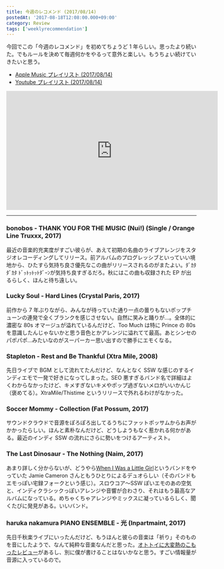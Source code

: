 ```yaml
---
title: 今週のレコメンド (2017/08/14)
postedAt: '2017-08-18T12:08:00.000+09:00'
category: Review
tags: ['weeklyrecommendation']
---
```


今回でこの「今週のレコメンド」を初めてちょうど 1 年らしい。思ったより続いた。でもルールを決めて毎週何かをやるって意外と楽しい。もうちょい続けていきたいと思う。

- [Apple Music プレイリスト (2017/08/14)](https://itunes.apple.com/jp/playlist/%E4%BB%8A%E9%80%B1%E3%81%AE%E3%83%AC%E3%82%B3%E3%83%A1%E3%83%B3%E3%83%89-2017-08-14/idpl.u-EdAVaKdIXvGlP3)
- [Youtube プレイリスト (2017/08/14)](https://www.youtube.com/playlist?list=PLegnWsUgQaycud9gr9k7JXuqcwkszBPVn)
<iframe width="560" height="315" class="youtube" src="https://www.youtube.com/embed/videoseries?list=PLegnWsUgQaycud9gr9k7JXuqcwkszBPVn" frameborder="0" allowfullscreen=""></iframe>

---

### bonobos - THANK YOU FOR THE MUSIC (Nui!) (Single / Orange Line Truxxx, 2017)

最近の音楽的充実度がすごい彼らが、あえて初期の名曲のライブアレンジをスタジオレコーディングしてリリース。前アルバムのプログレッシブといっていい境地から、ひたすら気持ち良さ優先なこの曲がリリースされるのがまたよい。ﾀﾞｶﾀﾀﾞｶﾀ ﾄﾞｯﾄｯﾄｯﾄﾀﾞｰﾝが気持ち良すぎるだろ。秋にはこの曲も収録された EP が出るらしく、ほんと待ち遠しい。

### Lucky Soul - Hard Lines (Crystal Paris, 2017)

前作から 7 年ぶりながら、みんなが待っていた通り一点の曇りもないポップチューンの連発で全くブランクを感じさせない。自然に笑みと踊りが…。全体的に濃密な 80s オマージュが溢れているんだけど、Too Much は特に Prince の 80s を意識したんじゃないかと思う音色とかアレンジに溢れてて最高。あとシンセのパポパポ…みたいなのがスーパーカー思い出すので勝手にエモくなる。

### Stapleton - Rest and Be Thankful (Xtra Mile, 2008)

先日ライブで BGM として流れてたんだけど、なんとなく SSW な感じのするインディエモで一発で好きになってしまった。SEO 悪すぎるバンド名で詳細はよくわからなかったけど、キメすぎないキメやポップ過ぎないメロがいいかんじ（褒めてる）。XtraMile/Thistime というリリースで外れるわけがなかった。

### Soccer Mommy - Collection (Fat Possum, 2017)

サウンドクラウドで音源をぽろぽろ出してるうちにファットポッサムからお声がかかったらしい。ほんと素朴なんだけど、どうしようもなく惹かれる何かがある。最近のインディ SSW の流れにさらに勢いをつけるアーティスト。

### The Last Dinosaur - The Nothing (Naim, 2017)

あまり詳しく分からないが、どうやら[When I Was a Little Girl](https://sinceiwasalittlegirl.bandcamp.com/)というバンドをやっていた Jamie Cameron さんともうひとりによるデュオらしい（そのバンドもエモっぽい宅録フォークという感じ）。スロウコア〜SSW ぽいエモのあの空気と、インディクラシックっぽいアレンジや音響が合わさり、それはもう最高なアルバムになっている。めちゃくちゃアレンジやミックスに凝っているらしく、聞くたびに発見がある。いいバンド。

### haruka nakamura PIANO ENSEMBLE - 光 (Inpartmaint, 2017)

先日千秋楽ライブにいったんだけど、もうほんと彼らの音楽は「祈り」そのものを音にしたようで、なんて純粋な音楽なんだと思った。[オトトイに大変熱のこもったレビュー](http://ototoy.jp/feature/2017080802/)があるし、別に僕が書けることはないかなと思う。すごい情報量が音源に入っているので。
